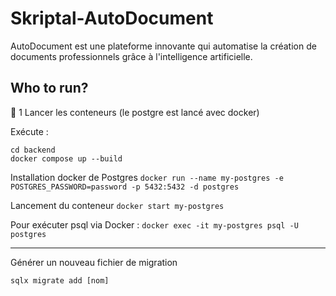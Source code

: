 # Skriptal-AutoDocument

AutoDocument est une plateforme innovante qui automatise la création de documents professionnels grâce à l'intelligence artificielle.

## Who to run?

📌 1 Lancer les conteneurs (le postgre est lancé avec docker)

Exécute :

```
cd backend
docker compose up --build
```

Installation docker de Postgres
`docker run --name my-postgres -e POSTGRES_PASSWORD=password -p 5432:5432 -d postgres`

Lancement du conteneur
`docker start my-postgres`

Pour exécuter psql via Docker :
`docker exec -it my-postgres psql -U postgres`

---

Générer un nouveau fichier de migration

`sqlx migrate add [nom]`